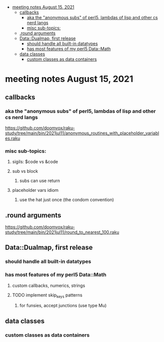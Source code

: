 - [meeting notes August 15, 2021](#orgb804270)
  - [callbacks](#orgf4e96c9)
    - [aka the "anonymous subs" of perl5, lambdas of lisp and other cs nerd langs](#org6f9498c)
    - [misc sub-topics:](#org7cbe4da)
  - [.round arguments](#orgdad12cf)
  - [Data::Dualmap, first release](#org1d7c25f)
    - [should handle all built-in datatypes](#org7958a06)
    - [has most features of my perl5 Data::Math](#org0a262eb)
  - [data classes](#org2185c31)
    - [custom classes as data containers](#org800683c)


<a id="orgb804270"></a>

# meeting notes August 15, 2021


<a id="orgf4e96c9"></a>

## callbacks


<a id="org6f9498c"></a>

### aka the "anonymous subs" of perl5, lambdas of lisp and other cs nerd langs

<https://github.com/doomvox/raku-study/tree/main/bin/2021jul11/anonymous_routines_with_placeholder_variables.raku>


<a id="org7cbe4da"></a>

### misc sub-topics:

1.  sigils: $code vs &code

2.  sub vs block

    1.  subs can use return

3.  placeholder vars idiom

    1.  use the hat just once (the condom convention)


<a id="orgdad12cf"></a>

## .round arguments

<https://github.com/doomvox/raku-study/tree/main/bin/2021jul11/round_to_nearest_100.raku>


<a id="org1d7c25f"></a>

## Data::Dualmap, first release


<a id="org7958a06"></a>

### should handle all built-in datatypes


<a id="org0a262eb"></a>

### has most features of my perl5 Data::Math

1.  custom callbacks, numerics, strings

2.  TODO implement skip<sub>keys</sub> patterns

    1.  for funsies, accept junctions (use type Mu)


<a id="org2185c31"></a>

## data classes


<a id="org800683c"></a>

### custom classes as data containers
